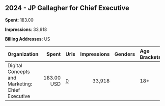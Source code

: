 ## 2024 - JP Gallagher for Chief Executive 
**Spent**: 183.00

**Impressions**: 33,918

**Billing Addresses**: US

|Organization|Spent|Urls|Impressions|Genders|Age Brackets|Country Codes|
|:---|---:|:---|---:|:---|:---|:---|
|Digital Concepts and Marketing: Chief Executive|183.00 USD|[0](https://www.snap.com/political-ads/asset/90925c0128ef50abbcff355bc4b3817582c8cc819530789ae4d73aad25ffa4aa?mediaType=mp4)|33,918||18+|united states|
